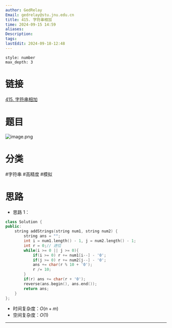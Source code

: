 ```yaml
---
author: GedRelay
Email: gedrelay@stu.jnu.edu.cn
title: 415. 字符串相加
time: 2024-09-15 14:59
aliases: 
Description: 
tags: 
lastEdit: 2024-09-18-12:48
---
```


```toc
style: number
max_depth: 3
```

# 链接
[415. 字符串相加](https://leetcode.cn/problems/add-strings/) 

# 题目
![image.png](https://ged-pic-bed.oss-cn-guangzhou.aliyuncs.com/img/202409151459447.png)


# 分类
#字符串 #高精度 #模拟 

# 思路
- 思路 1：


```cpp
class Solution {
public:
    string addStrings(string num1, string num2) {
        string ans = "";
        int i = num1.length() - 1, j = num2.length() - 1;
        int r = 0;// 进位
        while(i >= 0 || j >= 0){
            if(i >= 0) r += num1[i--] - '0';
            if(j >= 0) r += num2[j--] - '0';
            ans += char(r % 10 + '0');
            r /= 10;
        }
        if(r) ans += char(r + '0');
        reverse(ans.begin(), ans.end());
        return ans;
    }
};
```


- 时间复杂度：${O\left( n + m\right)  }$ 
- 空间复杂度：${O\left( 1 \right)  }$ 


---

